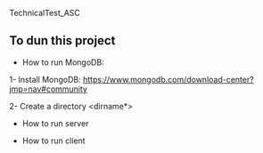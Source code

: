 TechnicalTest_ASC

## To dun this project

- How to run MongoDB:

1- Install MongoDB: https://www.mongodb.com/download-center?jmp=nav#community

2- Create a directory <dirname*>

- How to run server

- How to run client